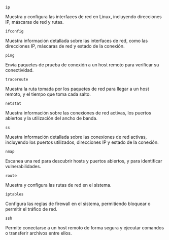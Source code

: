 ```
ip 
```
Muestra y configura las interfaces de red en Linux, incluyendo direcciones IP, máscaras de red y rutas.
```
ifconfig 
```
Muestra información detallada sobre las interfaces de red, como las direcciones IP, máscaras de red y estado de la conexión.
```
ping 
```
Envía paquetes de prueba de conexión a un host remoto para verificar su conectividad.
```
traceroute 
```
Muestra la ruta tomada por los paquetes de red para llegar a un host remoto, y el tiempo que toma cada salto.
```
netstat 
```
Muestra información sobre las conexiones de red activas, los puertos abiertos y la utilización del ancho de banda.
```
ss 
```
Muestra información detallada sobre las conexiones de red activas, incluyendo los puertos utilizados, direcciones IP y estado de la conexión.
```
nmap 
```
Escanea una red para descubrir hosts y puertos abiertos, y para identificar vulnerabilidades.
```
route 
```
Muestra y configura las rutas de red en el sistema.
```
iptables 
```
Configura las reglas de firewall en el sistema, permitiendo bloquear o permitir el tráfico de red.
```
ssh 
```
Permite conectarse a un host remoto de forma segura y ejecutar comandos o transferir archivos entre ellos.
